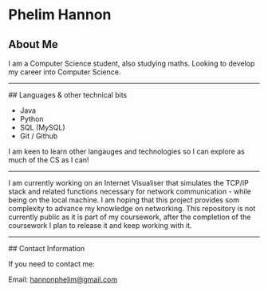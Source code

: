 # Phelim Hannon

## About Me

I am a Computer Science student, also studying maths. Looking to develop my career into Computer Science.

<hr>
## Languages & other technical bits

 - Java
 - Python
 - SQL (MySQL)
 - Git / Github

I am keen to learn other langauges and technologies so I can explore as much of the CS as I can!

<hr>


I am currently working on an Internet Visualiser that simulates the TCP/IP stack and related functions necessary for network
communication - while being on the local machine. I am hoping that this project provides som complexity to advance my knowledge on
networking. This repository is not currently public as it is part of my coursework, after the completion of the coursework I plan
to release it and keep working with it.

<hr>
## Contact Information

If you need to contact me:

Email: hannonphelim@gmail.com
